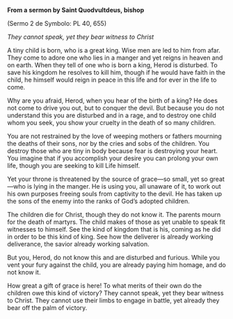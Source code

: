 

**From a sermon by Saint Quodvultdeus, bishop**

(Sermo 2 de Symbolo: PL 40, 655)

_They cannot speak, yet they bear witness to Christ_

A tiny child is born, who is a great king. Wise men are led to him from afar. They come to adore one who lies in a manger and yet reigns in heaven and on earth. When they tell of one who is born a king, Herod is disturbed. To save his kingdom he resolves to kill him, though if he would have faith in the child, he himself would reign in peace in this life and for ever in the life to come.

Why are you afraid, Herod, when you hear of the birth of a king? He does not come to drive you out, but to conquer the devil. But because you do not understand this you are disturbed and in a rage, and to destroy one child whom you seek, you show your cruelty in the death of so many children.

You are not restrained by the love of weeping mothers or fathers mourning the deaths of their sons, nor by the cries and sobs of the children. You destroy those who are tiny in body because fear is destroying your heart. You imagine that if you accomplish your desire you can prolong your own life, though you are seeking to kill Life himself.

Yet your throne is threatened by the source of grace—so small, yet so great—who is lying in the manger. He is using you, all unaware of it, to work out his own purposes freeing souls from captivity to the devil. He has taken up the sons of the enemy into the ranks of God’s adopted children.

The children die for Christ, though they do not know it. The parents mourn for the death of martyrs. The child makes of those as yet unable to speak fit witnesses to himself. See the kind of kingdom that is his, coming as he did in order to be this kind of king. See how the deliverer is already working deliverance, the savior already working salvation.

But you, Herod, do not know this and are disturbed and furious. While you vent your fury against the child, you are already paying him homage, and do not know it.

How great a gift of grace is here! To what merits of their own do the children owe this kind of victory? They cannot speak, yet they bear witness to Christ. They cannot use their limbs to engage in battle, yet already they bear off the palm of victory.

